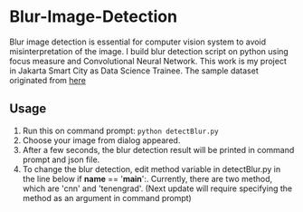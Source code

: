 # Blur-Image-Detection

Blur image detection is essential for computer vision system to avoid misinterpretation of the image. I build blur detection script on python using focus measure and Convolutional Neural Network. This work is my project in Jakarta Smart City as Data Science Trainee. The sample dataset originated from [here](https://www.kaggle.com/kwentar/blur-dataset)

## Usage
1. Run this on command prompt:
  `python detectBlur.py`
3. Choose your image from dialog appeared.
4. After a few seconds, the blur detection result will be printed in command prompt and json file.
5. To change the blur detection, edit method variable in detectBlur.py in the line below if __name__ == '__main__':. Currently, there are two method, which are 'cnn' and 'tenengrad'. (Next update will require specifying the method as an argument in command prompt)

